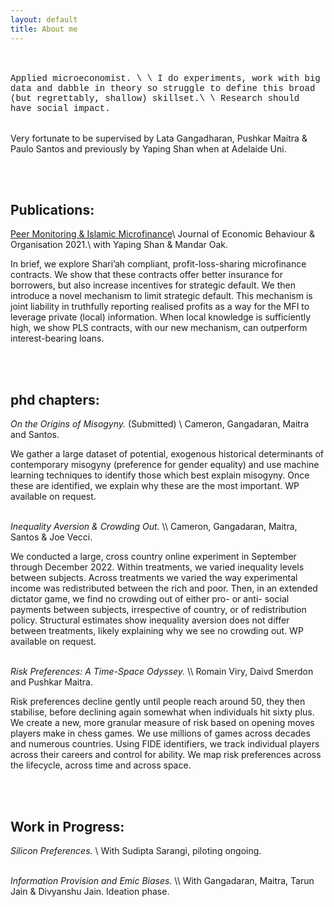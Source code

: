```yaml
---
layout: default
title: About me
---
```


<br><br>
<span style = "font-family: Courier New">Applied microeconomist. \\
\\
I do experiments, work with big data and dabble in theory so struggle to define this broad (but regrettably, shallow) skillset.\\
\\
Research should have social impact. </span>
<br><br>

Very fortunate to be supervised by Lata Gangadharan, Pushkar Maitra & Paulo Santos and previously by Yaping Shan when at Adelaide Uni.


<br><br>
## Publications:

[Peer Monitoring & Islamic Microfinance](https://doi.org/10.1016/j.jebo.2021.02.001)\\
Journal of Economic Behaviour & Organisation 2021.\\
with Yaping Shan & Mandar Oak. 

In brief, we explore Shari’ah compliant, profit-loss-sharing microfinance contracts. We show that these contracts offer better insurance for borrowers, but also increase incentives for strategic default. We then introduce a novel mechanism to limit strategic default. This mechanism is joint liability in truthfully reporting realised profits as a way for the MFI to leverage private (local) information. When local knowledge is sufficiently high, we show PLS contracts, with our new mechanism, can outperform interest-bearing loans. 


<br><br>
## phd chapters:
<em>On the Origins of Misogyny.</em> (Submitted) \\
Cameron, Gangadaran, Maitra and Santos.

We gather a large dataset of potential, exogenous historical determinants of contemporary misogyny (preference for gender equality) and use machine learning techniques to identify those which best explain misogyny. Once these are identified, we explain why these are the most important. WP available on request.

<br>
<em>Inequality Aversion & Crowding Out.</em> \\
Cameron, Gangadaran, Maitra, Santos & Joe Vecci. 	

We conducted a large, cross country online experiment in September through December 2022. Within treatments, we varied inequality levels between subjects. Across treatments we varied the way experimental income was redistributed between the rich and poor. Then, in an extended dictator game, we find no crowding out of either pro- or anti- social payments between subjects, irrespective of country, or of redistribution policy. Structural estimates show inequality aversion does not differ between treatments, likely explaining why we see no crowding out. WP available on request.

<br>
<em>Risk Preferences: A Time-Space Odyssey.</em> \\
Romain Viry, Daivd Smerdon and Pushkar Maitra. 

Risk preferences decline gently until people reach around 50, they then stabilise, before declining again somewhat when individuals hit sixty plus. We create a new, more granular measure of risk based on opening moves players make in chess games. We use millions of games across decades and numerous countries. Using FIDE identifiers, we track individual players across their careers and control for ability. We map risk preferences across the lifecycle, across time and across space.


<br><br>
## Work in Progress:
<em>Silicon Preferences.</em> \\
With Sudipta Sarangi, piloting ongoing.

<br>
<em>Information Provision and Emic Biases.</em> \\
With Gangadaran, Maitra, Tarun Jain & Divyanshu Jain. Ideation phase. 